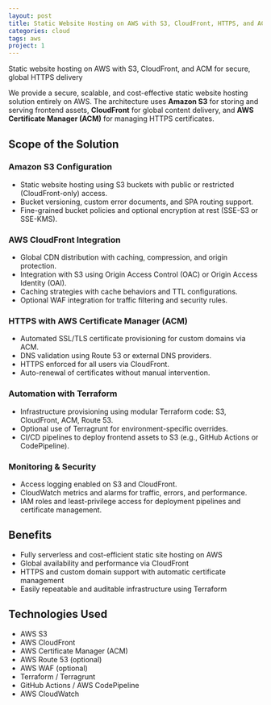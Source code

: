```yaml
---
layout: post
title: Static Website Hosting on AWS with S3, CloudFront, HTTPS, and ACM Certificates
categories: cloud
tags: aws
project: 1
---
```


Static website hosting on AWS with S3, CloudFront, and ACM for secure, global HTTPS delivery

<!--more-->

We provide a secure, scalable, and cost-effective static website hosting solution entirely on AWS. The architecture uses **Amazon S3** for storing and serving frontend assets, **CloudFront** for global content delivery, and **AWS Certificate Manager (ACM)** for managing HTTPS certificates.

## Scope of the Solution

### Amazon S3 Configuration

- Static website hosting using S3 buckets with public or restricted (CloudFront-only) access.  
- Bucket versioning, custom error documents, and SPA routing support.  
- Fine-grained bucket policies and optional encryption at rest (SSE-S3 or SSE-KMS).

### AWS CloudFront Integration

- Global CDN distribution with caching, compression, and origin protection.  
- Integration with S3 using Origin Access Control (OAC) or Origin Access Identity (OAI).  
- Caching strategies with cache behaviors and TTL configurations.  
- Optional WAF integration for traffic filtering and security rules.

### HTTPS with AWS Certificate Manager (ACM)

- Automated SSL/TLS certificate provisioning for custom domains via ACM.  
- DNS validation using Route 53 or external DNS providers.  
- HTTPS enforced for all users via CloudFront.  
- Auto-renewal of certificates without manual intervention.

### Automation with Terraform

- Infrastructure provisioning using modular Terraform code: S3, CloudFront, ACM, Route 53.  
- Optional use of Terragrunt for environment-specific overrides.  
- CI/CD pipelines to deploy frontend assets to S3 (e.g., GitHub Actions or CodePipeline).

### Monitoring & Security

- Access logging enabled on S3 and CloudFront.  
- CloudWatch metrics and alarms for traffic, errors, and performance.  
- IAM roles and least-privilege access for deployment pipelines and certificate management.

## Benefits

- Fully serverless and cost-efficient static site hosting on AWS  
- Global availability and performance via CloudFront  
- HTTPS and custom domain support with automatic certificate management  
- Easily repeatable and auditable infrastructure using Terraform

## Technologies Used

- AWS S3  
- AWS CloudFront  
- AWS Certificate Manager (ACM)  
- AWS Route 53 (optional)  
- AWS WAF (optional)  
- Terraform / Terragrunt  
- GitHub Actions / AWS CodePipeline  
- AWS CloudWatch

